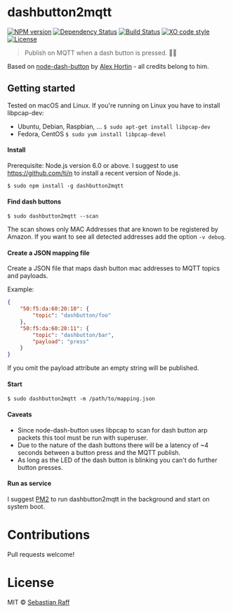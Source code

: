 # dashbutton2mqtt

[![NPM version](https://badge.fury.io/js/dashbutton2mqtt.svg)](http://badge.fury.io/js/dashbutton2mqtt)
[![Dependency Status](https://img.shields.io/gemnasium/hobbyquaker/dashbutton2mqtt.svg?maxAge=2592000)](https://gemnasium.com/github.com/hobbyquaker/dashbutton2mqtt)
[![Build Status](https://travis-ci.org/hobbyquaker/dashbutton2mqtt.svg?branch=master)](https://travis-ci.org/hobbyquaker/dashbutton2mqtt)
[![XO code style](https://img.shields.io/badge/code_style-XO-5ed9c7.svg)](https://github.com/sindresorhus/xo)
[![License][mit-badge]][mit-url]

> Publish on MQTT when a dash button is pressed. 🔘📡

Based on [node-dash-button](https://github.com/hortinstein/node-dash-button) by 
[Alex Hortin](https://github.com/hortinstein) - all credits belong to him.


## Getting started

Tested on macOS and Linux. If you're running on Linux you have to install libpcap-dev:

* Ubuntu, Debian, Raspbian, ... `$ sudo apt-get install libpcap-dev`
* Fedora, CentOS `$ sudo yum install libpcap-devel`

#### Install

Prerequisite: Node.js version 6.0 or above. I suggest to use https://github.com/tj/n to install a recent version of 
Node.js.

`$ sudo npm install -g dashbutton2mqtt`


#### Find dash buttons

`$ sudo dashbutton2mqtt --scan`

The scan shows only MAC Addresses that are known to be registered by Amazon. If you want to see all detected addresses
add the option `-v debug`.


#### Create a JSON mapping file

Create a JSON file that maps dash button mac addresses to MQTT topics and payloads. 

Example:
```json
{
    "50:f5:da:60:20:10": {
        "topic": "dashbutton/foo"
    },
    "50:f5:da:60:20:11": {
        "topic": "dashbutton/bar",
        "payload": "press"
    }
}
```

If you omit the payload attribute an empty string will be published.

#### Start 

`$ sudo dashbutton2mqtt -m /path/to/mapping.json`


#### Caveats

* Since node-dash-button uses libpcap to scan for dash button arp packets this tool must be run with superuser.
* Due to the nature of the dash buttons there will be a latency of ~4 seconds between a button press and the MQTT 
publish.
* As long as the LED of the dash button is blinking you can't do further button presses.


#### Run as service

I suggest [PM2](https://github.com/Unitech/pm2) to run dashbutton2mqtt in the background and start on system boot.


# Contributions
  
Pull requests welcome!


# License

MIT © [Sebastian Raff](https://github.com/hobbyquaker)

[mit-badge]: https://img.shields.io/badge/License-MIT-blue.svg?style=flat
[mit-url]: LICENSE

